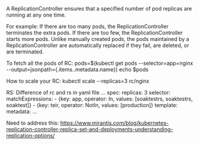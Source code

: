 A ReplicationController ensures that a specified number of pod replicas
are running at any one time.

For example:
  If there are too many pods, the ReplicationController terminates the
  extra pods. If there are too few, the ReplicationController starts
  more pods. Unlike manually created pods, the pods maintained by a
  ReplicationController are automatically replaced if they fail, are
  deleted, or are terminated.

To fetch all the pods of RC:
pods=$(kubectl get pods --selector=app=nginx --output=jsonpath={.items..metadata.name})
echo $pods

How to scale your RC:
kubectl scale --replicas=3 rc/nginx

RS:
Difference of rc and rs in yaml file
...
spec:
   replicas: 3
   selector:
     matchExpressions:
      - {key: app, operator: In, values: [soaktestrs, soaktestrs, soaktest]}
      - {key: teir, operator: NotIn, values: [production]}
  template:
     metadata:
...

Need to address this:
https://www.mirantis.com/blog/kubernetes-replication-controller-replica-set-and-deployments-understanding-replication-options/
